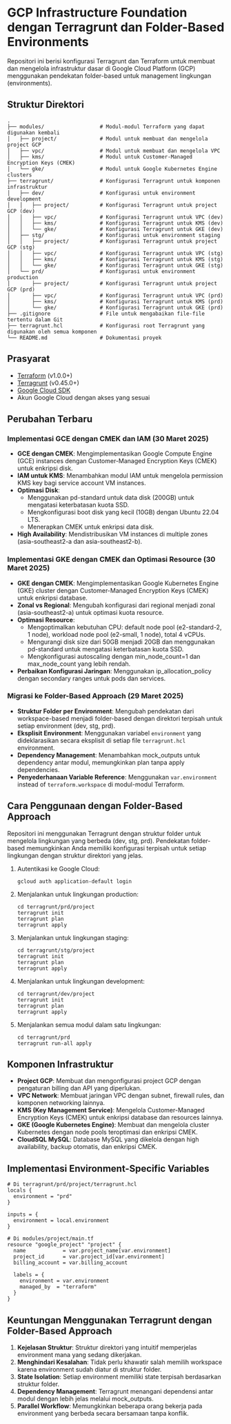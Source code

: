 # GCP Infrastructure Foundation dengan Terragrunt dan Folder-Based Environments

Repositori ini berisi konfigurasi Terragrunt dan Terraform untuk membuat dan mengelola infrastruktur dasar di Google Cloud Platform (GCP) menggunakan pendekatan folder-based untuk management lingkungan (environments).

## Struktur Direktori

```
.
├── modules/                  # Modul-modul Terraform yang dapat digunakan kembali
│   ├── project/              # Modul untuk membuat dan mengelola project GCP
│   ├── vpc/                  # Modul untuk membuat dan mengelola VPC
│   ├── kms/                  # Modul untuk Customer-Managed Encryption Keys (CMEK)
│   └── gke/                  # Modul untuk Google Kubernetes Engine clusters
├── terragrunt/               # Konfigurasi Terragrunt untuk komponen infrastruktur
│   ├── dev/                  # Konfigurasi untuk environment development
│   │   ├── project/          # Konfigurasi Terragrunt untuk project GCP (dev)
│   │   ├── vpc/              # Konfigurasi Terragrunt untuk VPC (dev)
│   │   ├── kms/              # Konfigurasi Terragrunt untuk KMS (dev)
│   │   └── gke/              # Konfigurasi Terragrunt untuk GKE (dev)
│   ├── stg/                  # Konfigurasi untuk environment staging
│   │   ├── project/          # Konfigurasi Terragrunt untuk project GCP (stg)
│   │   ├── vpc/              # Konfigurasi Terragrunt untuk VPC (stg)
│   │   ├── kms/              # Konfigurasi Terragrunt untuk KMS (stg)
│   │   └── gke/              # Konfigurasi Terragrunt untuk GKE (stg)
│   └── prd/                  # Konfigurasi untuk environment production
│       ├── project/          # Konfigurasi Terragrunt untuk project GCP (prd)
│       ├── vpc/              # Konfigurasi Terragrunt untuk VPC (prd)
│       ├── kms/              # Konfigurasi Terragrunt untuk KMS (prd)
│       └── gke/              # Konfigurasi Terragrunt untuk GKE (prd)
├── .gitignore                # File untuk mengabaikan file-file tertentu dalam Git
├── terragrunt.hcl            # Konfigurasi root Terragrunt yang digunakan oleh semua komponen
└── README.md                 # Dokumentasi proyek
```

## Prasyarat

- [Terraform](https://www.terraform.io/downloads.html) (v1.0.0+)
- [Terragrunt](https://terragrunt.gruntwork.io/docs/getting-started/install/) (v0.45.0+)
- [Google Cloud SDK](https://cloud.google.com/sdk/docs/install)
- Akun Google Cloud dengan akses yang sesuai

## Perubahan Terbaru

### Implementasi GCE dengan CMEK dan IAM (30 Maret 2025)

- **GCE dengan CMEK**: Mengimplementasikan Google Compute Engine (GCE) instances dengan Customer-Managed Encryption Keys (CMEK) untuk enkripsi disk.
- **IAM untuk KMS**: Menambahkan modul IAM untuk mengelola permission KMS key bagi service account VM instances.
- **Optimasi Disk**:
  - Menggunakan pd-standard untuk data disk (200GB) untuk mengatasi keterbatasan kuota SSD.
  - Mengkonfigurasi boot disk yang kecil (10GB) dengan Ubuntu 22.04 LTS.
  - Menerapkan CMEK untuk enkripsi data disk.
- **High Availability**: Mendistribusikan VM instances di multiple zones (asia-southeast2-a dan asia-southeast2-b).

### Implementasi GKE dengan CMEK dan Optimasi Resource (30 Maret 2025)

- **GKE dengan CMEK**: Mengimplementasikan Google Kubernetes Engine (GKE) cluster dengan Customer-Managed Encryption Keys (CMEK) untuk enkripsi database.
- **Zonal vs Regional**: Mengubah konfigurasi dari regional menjadi zonal (asia-southeast2-a) untuk optimasi kuota resource.
- **Optimasi Resource**:
  - Mengoptimalkan kebutuhan CPU: default node pool (e2-standard-2, 1 node), workload node pool (e2-small, 1 node), total 4 vCPUs.
  - Mengurangi disk size dari 50GB menjadi 20GB dan menggunakan pd-standard untuk mengatasi keterbatasan kuota SSD.
  - Mengkonfigurasi autoscaling dengan min_node_count=1 dan max_node_count yang lebih rendah.
- **Perbaikan Konfigurasi Jaringan**: Menggunakan ip_allocation_policy dengan secondary ranges untuk pods dan services.

### Migrasi ke Folder-Based Approach (29 Maret 2025)

- **Struktur Folder per Environment**: Mengubah pendekatan dari workspace-based menjadi folder-based dengan direktori terpisah untuk setiap environment (dev, stg, prd).
- **Eksplisit Environment**: Menggunakan variabel `environment` yang dideklarasikan secara eksplisit di setiap file `terragrunt.hcl` environment.
- **Dependency Management**: Menambahkan mock_outputs untuk dependency antar modul, memungkinkan plan tanpa apply dependencies.
- **Penyederhanaan Variable Reference**: Menggunakan `var.environment` instead of `terraform.workspace` di modul-modul Terraform.

## Cara Penggunaan dengan Folder-Based Approach

Repositori ini menggunakan Terragrunt dengan struktur folder untuk mengelola lingkungan yang berbeda (dev, stg, prd). Pendekatan folder-based memungkinkan Anda memiliki konfigurasi terpisah untuk setiap lingkungan dengan struktur direktori yang jelas.

1. Autentikasi ke Google Cloud:
   ```
   gcloud auth application-default login
   ```

2. Menjalankan untuk lingkungan production:
   ```
   cd terragrunt/prd/project
   terragrunt init
   terragrunt plan
   terragrunt apply
   ```

3. Menjalankan untuk lingkungan staging:
   ```
   cd terragrunt/stg/project
   terragrunt init
   terragrunt plan
   terragrunt apply
   ```

4. Menjalankan untuk lingkungan development:
   ```
   cd terragrunt/dev/project
   terragrunt init
   terragrunt plan
   terragrunt apply
   ```

5. Menjalankan semua modul dalam satu lingkungan:
   ```
   cd terragrunt/prd
   terragrunt run-all apply
   ```

## Komponen Infrastruktur

- **Project GCP**: Membuat dan mengonfigurasi project GCP dengan pengaturan billing dan API yang diperlukan.
- **VPC Network**: Membuat jaringan VPC dengan subnet, firewall rules, dan komponen networking lainnya.
- **KMS (Key Management Service)**: Mengelola Customer-Managed Encryption Keys (CMEK) untuk enkripsi database dan resources lainnya.
- **GKE (Google Kubernetes Engine)**: Membuat dan mengelola cluster Kubernetes dengan node pools teroptimasi dan enkripsi CMEK.
- **CloudSQL MySQL**: Database MySQL yang dikelola dengan high availability, backup otomatis, dan enkripsi CMEK.

## Implementasi Environment-Specific Variables

```hcl
# Di terragrunt/prd/project/terragrunt.hcl
locals {
  environment = "prd"
}

inputs = {
  environment = local.environment
}

# Di modules/project/main.tf
resource "google_project" "project" {
  name            = var.project_name[var.environment]
  project_id      = var.project_id[var.environment]
  billing_account = var.billing_account
  
  labels = {
    environment = var.environment
    managed_by  = "terraform"
  }
}
```

## Keuntungan Menggunakan Terragrunt dengan Folder-Based Approach

1. **Kejelasan Struktur**: Struktur direktori yang intuitif memperjelas environment mana yang sedang dikerjakan.
2. **Menghindari Kesalahan**: Tidak perlu khawatir salah memilih workspace karena environment sudah diatur di struktur folder.
3. **State Isolation**: Setiap environment memiliki state terpisah berdasarkan struktur folder.
4. **Dependency Management**: Terragrunt menangani dependensi antar modul dengan lebih jelas melalui mock_outputs.
5. **Parallel Workflow**: Memungkinkan beberapa orang bekerja pada environment yang berbeda secara bersamaan tanpa konflik.
